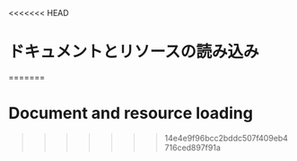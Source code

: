 
<<<<<<< HEAD
# ドキュメントとリソースの読み込み
=======
# Document and resource loading
>>>>>>> 14e4e9f96bcc2bddc507f409eb4716ced897f91a
